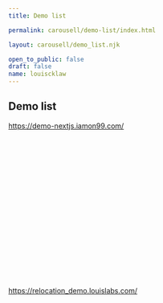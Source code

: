 ```yaml
---
title: Demo list

permalink: carousell/demo-list/index.html

layout: carousell/demo_list.njk

open_to_public: false
draft: false
name: louiscklaw
---
```


## Demo list

<div class="list-container">
    <div class="demo-list">
        <div class="list-item">
            <a href="https://demo-nextjs.iamon99.com/" target="_blank" rel="noopener noreferrer" >
                <div>https://demo-nextjs.iamon99.com/</div>
            </a>
            <div style="
                background-image: url('demo-nextjs.png');
                background-size: contain;
                background-positin: center;
                background-repeat:no-repeat;
                height: calc(500px * 10 /16);
                width: calc(500px);
                "></div>
        </div>
        <div class="list-item">
            <a href="https://relocation_demo.louislabs.com/" target="_blank" rel="noopener noreferrer" >
                <div>https://relocation_demo.louislabs.com/</div>
            </a>
            <div style="
                background-image: url('relocation_demo.png');
                background-size: contain;
                background-positin: center;
                background-repeat:no-repeat;
                height: calc(500px * 10 /16);
                width: calc(500px);
                "></div>
        </div>
        <div style="display: none;">
            <a href="https://demo-nextjs.iamon99.com/dashboard"
                target="_blank" rel="noopener noreferrer"
                >
                <div>https://demo-nextjs.iamon99.com/dashboard</div>
            </a>
        </div>
    </div>
</div>
